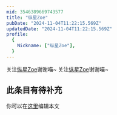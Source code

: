 ```yaml
---
mid: 3546389669743577
title: "纵星Zoe"
pubDate: "2024-11-04T11:22:15.569Z"
updatedDate: "2024-11-04T11:22:15.569Z"
profile:
  {
    Nickname: ["纵星Zoe"],
  }
---
```


关注[纵星Zoe](https://space.bilibili.com/3546389669743577)谢谢喵~ 关注[纵星Zoe](https://space.bilibili.com/3546389669743577)谢谢喵~

## 此条目有待补充
你可以在[这里](https://github.com/Yuhanawa/VTuber.ICU-Content/edit/master/v/纵星Zoe/index.md)编辑本文
